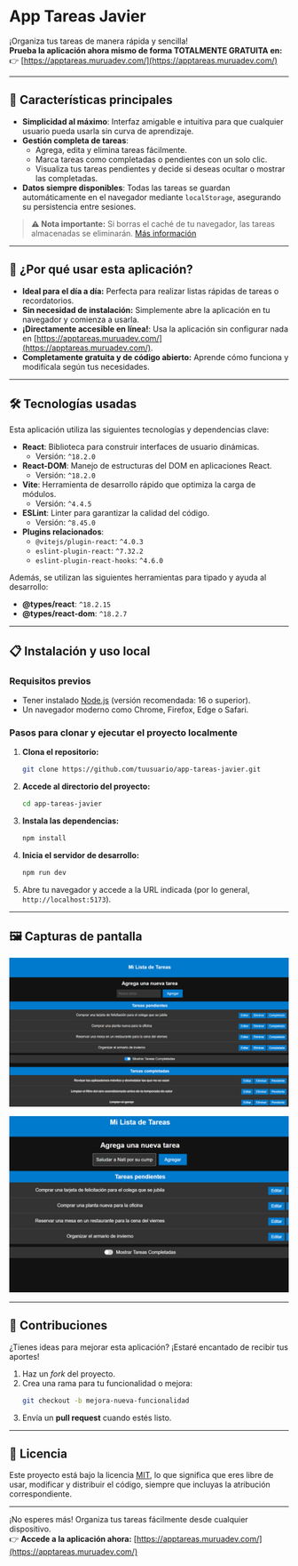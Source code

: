# **App Tareas Javier**  

¡Organiza tus tareas de manera rápida y sencilla!  
**Prueba la aplicación ahora mismo de forma TOTALMENTE GRATUITA en:**  
👉 [https://apptareas.muruadev.com/](https://apptareas.muruadev.com/)  

---

## **🎯 Características principales**
- **Simplicidad al máximo**: Interfaz amigable e intuitiva para que cualquier usuario pueda usarla sin curva de aprendizaje.
- **Gestión completa de tareas**:  
  - Agrega, edita y elimina tareas fácilmente.
  - Marca tareas como completadas o pendientes con un solo clic.
  - Visualiza tus tareas pendientes y decide si deseas ocultar o mostrar las completadas.
- **Datos siempre disponibles**: Todas las tareas se guardan automáticamente en el navegador mediante `localStorage`, asegurando su persistencia entre sesiones.

> **⚠️ Nota importante:** Si borras el caché de tu navegador, las tareas almacenadas se eliminarán. [Más información](https://muruadev.com/preguntas-frecuentes-app-tareas/)

---

## **🚀 ¿Por qué usar esta aplicación?**
- **Ideal para el día a día:** Perfecta para realizar listas rápidas de tareas o recordatorios.
- **Sin necesidad de instalación:** Simplemente abre la aplicación en tu navegador y comienza a usarla.
- **¡Directamente accesible en línea!**: Usa la aplicación sin configurar nada en [https://apptareas.muruadev.com/](https://apptareas.muruadev.com/).
- **Completamente gratuita y de código abierto:** Aprende cómo funciona y modifícala según tus necesidades.

---

## **🛠️ Tecnologías usadas**
Esta aplicación utiliza las siguientes tecnologías y dependencias clave:  
- **React**: Biblioteca para construir interfaces de usuario dinámicas.  
  - Versión: `^18.2.0`
- **React-DOM**: Manejo de estructuras del DOM en aplicaciones React.  
  - Versión: `^18.2.0`
- **Vite**: Herramienta de desarrollo rápido que optimiza la carga de módulos.  
  - Versión: `^4.4.5`
- **ESLint**: Linter para garantizar la calidad del código.  
  - Versión: `^8.45.0`
- **Plugins relacionados**:  
  - `@vitejs/plugin-react`: `^4.0.3`
  - `eslint-plugin-react`: `^7.32.2`
  - `eslint-plugin-react-hooks`: `^4.6.0`

Además, se utilizan las siguientes herramientas para tipado y ayuda al desarrollo:  
- **@types/react**: `^18.2.15`
- **@types/react-dom**: `^18.2.7`

---

## **📋 Instalación y uso local**
### **Requisitos previos**
- Tener instalado [Node.js](https://nodejs.org/) (versión recomendada: 16 o superior).
- Un navegador moderno como Chrome, Firefox, Edge o Safari.

### **Pasos para clonar y ejecutar el proyecto localmente**
1. **Clona el repositorio:**
   ```bash
   git clone https://github.com/tuusuario/app-tareas-javier.git
   ```
2. **Accede al directorio del proyecto:**
   ```bash
   cd app-tareas-javier
   ```
3. **Instala las dependencias:**
   ```bash
   npm install
   ```
4. **Inicia el servidor de desarrollo:**
   ```bash
   npm run dev
   ```
5. Abre tu navegador y accede a la URL indicada (por lo general, `http://localhost:5173`).

---

## **🖼️ Capturas de pantalla**
![Tareas pendientes y completadas](image.png)


![Tareas pendientes](image-1.png)

---

## **🤝 Contribuciones**
¿Tienes ideas para mejorar esta aplicación? ¡Estaré encantado de recibir tus aportes!  
1. Haz un _fork_ del proyecto.
2. Crea una rama para tu funcionalidad o mejora:
   ```bash
   git checkout -b mejora-nueva-funcionalidad
   ```
3. Envía un **pull request** cuando estés listo.

---

## **📄 Licencia**
Este proyecto está bajo la licencia [MIT](https://opensource.org/licenses/MIT), lo que significa que eres libre de usar, modificar y distribuir el código, siempre que incluyas la atribución correspondiente.

---

¡No esperes más! Organiza tus tareas fácilmente desde cualquier dispositivo.  
👉 **Accede a la aplicación ahora:** [https://apptareas.muruadev.com/](https://apptareas.muruadev.com/)
